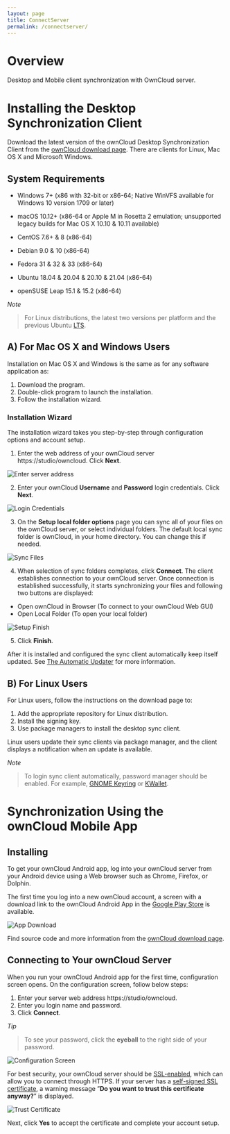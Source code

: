 ```yaml
---
layout: page
title: ConnectServer
permalink: /connectserver/
---
```


# Overview

Desktop and Mobile client synchronization with OwnCloud server.

# Installing the Desktop Synchronization Client

Download the latest version of the ownCloud Desktop Synchronization Client from the [ownCloud download page](https://owncloud.org/install/#desktop). There are clients for Linux, Mac OS X and Microsoft Windows.

## System Requirements

- Windows 7+ (x86 with 32-bit or x86-64; Native WinVFS available for Windows 10 version 1709 or later)

- macOS 10.12+ (x86-64 or Apple M in Rosetta 2 emulation; unsupported legacy builds for Mac OS X 10.10 & 10.11 available)

- CentOS 7.6+ & 8 (x86-64)

- Debian 9.0 & 10 (x86-64)

- Fedora 31 & 32 & 33 (x86-64)

- Ubuntu 18.04 & 20.04 & 20.10 & 21.04 (x86-64)

- openSUSE Leap 15.1 & 15.2 (x86-64)

*Note*
>
>For Linux distributions, the latest two versions per platform and the previous Ubuntu [LTS](https://wiki.ubuntu.com/LTS).

## A) For Mac OS X and Windows Users

Installation on Mac OS X and Windows is the same as for any software application as:

1. Download the program.
2. Double-click program to launch the installation.
3. Follow the installation wizard. 

### Installation Wizard

The installation wizard takes you step-by-step through configuration options and account setup. 

1. Enter the web address of your ownCloud server https://studio/owncloud. Click **Next**.

![Enter server address](https://github.com/satyajeetmunje/satyajeetmunje.github.io/blob/main/Page2.1.png)

2. Enter your ownCloud **Username** and **Password** login credentials. Click **Next**.

![Login Credentials](https://github.com/satyajeetmunje/satyajeetmunje.github.io/blob/main/Page2.2.png)

3. On the **Setup local folder options** page you can sync all of your files on the ownCloud server, or select individual folders. 
The default local sync folder is ownCloud, in your home directory.
You can change this if needed.

![Sync Files](https://github.com/satyajeetmunje/satyajeetmunje.github.io/blob/main/Page2.3.png)

4. When selection of sync folders completes, click **Connect**. The client establishes connection to your ownCloud server.
   Once connection is established successfully, it starts synchronizing your files and following two buttons are displayed:
   
  - Open ownCloud in Browser (To connect to your ownCloud Web GUI)
  - Open Local Folder (To open your local folder)
 
![Setup Finish](https://github.com/satyajeetmunje/satyajeetmunje.github.io/blob/main/Page2.4.png)

5. Click **Finish**.

After it is installed and configured the sync client automatically keep itself updated. See [The Automatic Updater](https://doc.owncloud.org/desktop/2.0/autoupdate.html) for more information.

## B) For Linux Users

For Linux users, follow the instructions on the download page to:

1. Add the appropriate repository for Linux distribution.
2. Install the signing key.
3. Use package managers to install the desktop sync client. 

Linux users update their sync clients via package manager, and the client displays a notification when an update is available.

*Note*
>
>To login sync client automatically, password manager should be enabled. For example, [GNOME Keyring](https://wiki.gnome.org/Projects/GnomeKeyring/) or [KWallet](https://utils.kde.org/projects/kwalletmanager/).

# Synchronization Using the ownCloud Mobile App

## Installing

To get your ownCloud Android app, log into your ownCloud server from your Android device using a Web browser such as Chrome, Firefox, or Dolphin.

The first time you log into a new ownCloud account, a screen with a download link to the ownCloud Android App in the [Google Play Store](https://play.google.com/store/apps/details?id=com.owncloud.android) is available.

![App Download](https://github.com/satyajeetmunje/satyajeetmunje.github.io/blob/main/Screen3.1.png)

Find source code and more information from the [ownCloud download page](http://owncloud.org/install/#mobile). 

## Connecting to Your ownCloud Server

When you run your ownCloud Android app for the first time, configuration screen opens. On the configuration screen, follow below steps:

1. Enter your server web address https://studio/owncloud.
2. Enter you login name and password.
3. Click **Connect**. 

*Tip*
>
>To see your password, click the **eyeball** to the right side of your password.

![Configuration Screen](https://github.com/satyajeetmunje/satyajeetmunje.github.io/blob/main/Screen3.2.png)

For best security, your ownCloud server should be [SSL-enabled](http://info.ssl.com/article.aspx?id=10241), which can allow you to connect through HTTPS.
If your server has a [self-signed SSL certificate](https://www.digitalocean.com/community/tutorials/how-to-create-a-self-signed-ssl-certificate-for-apache-in-ubuntu-16-04), a warning message ”**Do you want to trust this certificate anyway?**” is displayed.

![Trust Certificate](https://github.com/satyajeetmunje/satyajeetmunje.github.io/blob/main/Screen3.3.png)

Next, click **Yes** to accept the certificate and complete your account setup.



